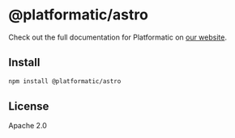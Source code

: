 # @platformatic/astro

Check out the full documentation for Platformatic on [our website](https://docs.platformatic.dev).

## Install

```sh
npm install @platformatic/astro
```

## License

Apache 2.0
